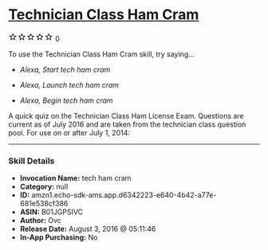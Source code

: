 # [Technician Class Ham Cram](http://alexa.amazon.com/#skills/amzn1.echo-sdk-ams.app.d6342223-e640-4b42-a77e-681e538cf386)
![0 stars](../../images/ic_star_border_black_18dp_1x.png)![0 stars](../../images/ic_star_border_black_18dp_1x.png)![0 stars](../../images/ic_star_border_black_18dp_1x.png)![0 stars](../../images/ic_star_border_black_18dp_1x.png)![0 stars](../../images/ic_star_border_black_18dp_1x.png) 0

To use the Technician Class Ham Cram skill, try saying...

* *Alexa, Start tech ham cram*

* *Alexa, Launch tech ham cram*

* *Alexa, Begin tech ham cram*

A quick quiz on the Technician Class Ham License Exam. Questions are current as of July 2016 and are  taken from the technician class question pool. For use on or after July 1, 2014:

***

### Skill Details

* **Invocation Name:** tech ham cram
* **Category:** null
* **ID:** amzn1.echo-sdk-ams.app.d6342223-e640-4b42-a77e-681e538cf386
* **ASIN:** B01JGPSIVC
* **Author:** Ovc
* **Release Date:** August 3, 2016 @ 05:11:46
* **In-App Purchasing:** No
